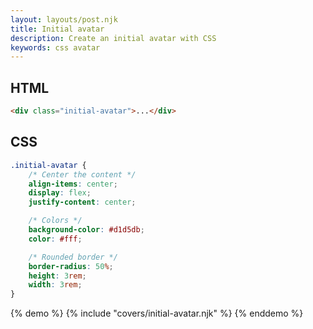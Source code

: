 ```yaml
---
layout: layouts/post.njk
title: Initial avatar
description: Create an initial avatar with CSS
keywords: css avatar
---
```


## HTML

```html
<div class="initial-avatar">...</div>
```

## CSS

```css
.initial-avatar {
    /* Center the content */
    align-items: center;
    display: flex;
    justify-content: center;

    /* Colors */
    background-color: #d1d5db;
    color: #fff;

    /* Rounded border */
    border-radius: 50%;
    height: 3rem;
    width: 3rem;
}
```

{% demo %}
{% include "covers/initial-avatar.njk" %}
{% enddemo %}
